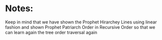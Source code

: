 # Notes:
Keep in mind that we have shown the Prophet Hirarchey Lines using linear fashion and shown Prophet Patriarch Order in Recursive Order so that we can learn again the tree order 
traversal again

